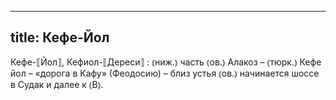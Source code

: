 
---
title: Кефе-Йол
---
Кефе-⟦Йол⟧, Кефиол-⟦Дереси⟧
: ⦅ниж.⦆ часть ⦅ов.⦆ Алакоз – ⦅тюрк.⦆ Кефе йол – «дорога в Кафу» (Феодосию) – близ устья ⦅ов.⦆ начинается шоссе в Судак и далее к ⦅В⦆.
